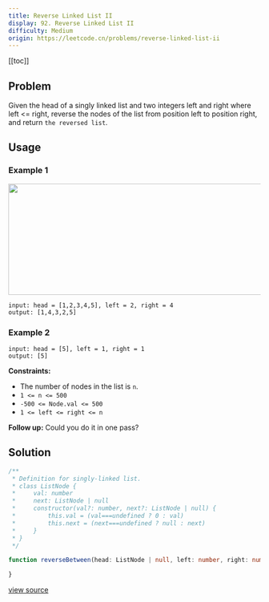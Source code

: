 ```yaml
---
title: Reverse Linked List II
display: 92. Reverse Linked List II
difficulty: Medium
origin: https://leetcode.cn/problems/reverse-linked-list-ii
---
```


[[toc]]

## Problem

Given the head of a singly linked list and two integers left and right where left &lt;= right, reverse the nodes of the list from position left to position right, and return `the reversed list`.

## Usage

### Example 1

<img alt="" src="https://assets.leetcode.com/uploads/2021/02/19/rev2ex2.jpg" style="width: 542px; height: 222px;" />

```
input: head = [1,2,3,4,5], left = 2, right = 4
output: [1,4,3,2,5]
```

### Example 2

```
input: head = [5], left = 1, right = 1
output: [5]
```


**Constraints:**

- The number of nodes in the list is <code>n</code>.
- <code>1 &lt;= n &lt;= 500</code>
- <code>-500 &lt;= Node.val &lt;= 500</code>
- <code>1 &lt;= left &lt;= right &lt;= n</code>


**Follow up:** Could you do it in one pass?

## Solution

```ts
/**
 * Definition for singly-linked list.
 * class ListNode {
 *     val: number
 *     next: ListNode | null
 *     constructor(val?: number, next?: ListNode | null) {
 *         this.val = (val===undefined ? 0 : val)
 *         this.next = (next===undefined ? null : next)
 *     }
 * }
 */

function reverseBetween(head: ListNode | null, left: number, right: number): ListNode | null {

}
```

[view source](https://leetcode.cn/problems/reverse-linked-list-ii)
